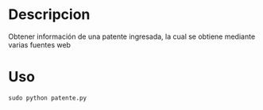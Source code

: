 
# Descripcion
Obtener información de una patente ingresada, la cual se obtiene mediante varias fuentes web

# Uso

    sudo python patente.py
